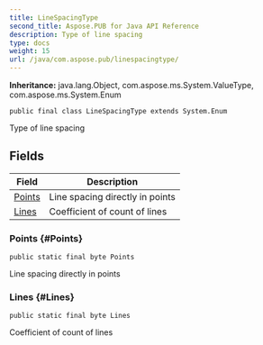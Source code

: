 ```yaml
---
title: LineSpacingType
second_title: Aspose.PUB for Java API Reference
description: Type of line spacing
type: docs
weight: 15
url: /java/com.aspose.pub/linespacingtype/
---
```

**Inheritance:**
java.lang.Object, com.aspose.ms.System.ValueType, com.aspose.ms.System.Enum
```
public final class LineSpacingType extends System.Enum
```

Type of line spacing
## Fields

| Field | Description |
| --- | --- |
| [Points](#Points) | Line spacing directly in points |
| [Lines](#Lines) | Coefficient of count of lines |
### Points {#Points}
```
public static final byte Points
```


Line spacing directly in points

### Lines {#Lines}
```
public static final byte Lines
```


Coefficient of count of lines

